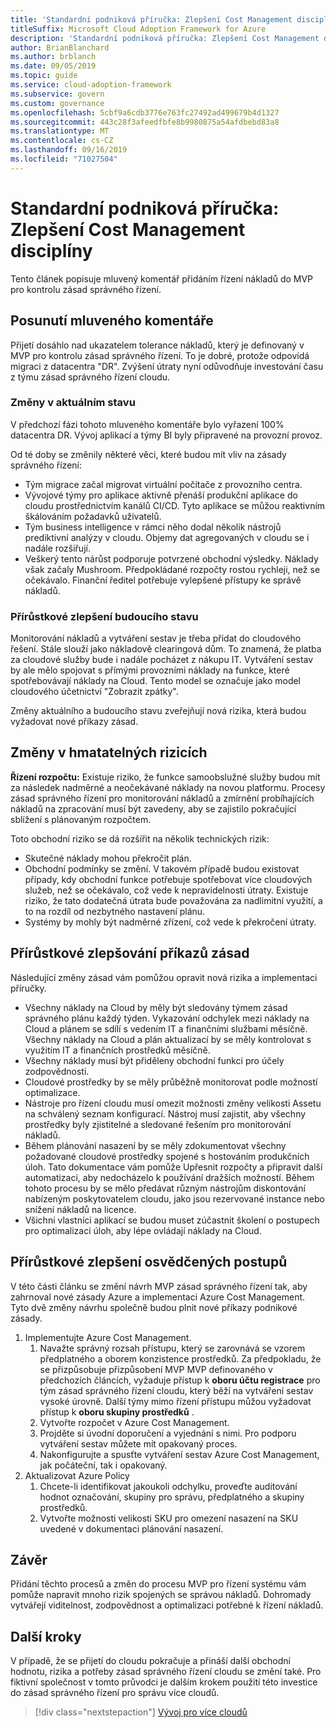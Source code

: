 ```yaml
---
title: 'Standardní podniková příručka: Zlepšení Cost Management disciplíny'
titleSuffix: Microsoft Cloud Adoption Framework for Azure
description: 'Standardní podniková příručka: Zlepšení Cost Management disciplíny'
author: BrianBlanchard
ms.author: brblanch
ms.date: 09/05/2019
ms.topic: guide
ms.service: cloud-adoption-framework
ms.subservice: govern
ms.custom: governance
ms.openlocfilehash: 5cbf9a6cdb3776e763fc27492ad499679b4d1327
ms.sourcegitcommit: 443c28f3afeedfbfe8b9980875a54afdbebd83a8
ms.translationtype: MT
ms.contentlocale: cs-CZ
ms.lasthandoff: 09/16/2019
ms.locfileid: "71027504"
---
```

# <a name="standard-enterprise-guide-improve-the-cost-management-discipline"></a>Standardní podniková příručka: Zlepšení Cost Management disciplíny

Tento článek popisuje mluvený komentář přidáním řízení nákladů do MVP pro kontrolu zásad správného řízení.

## <a name="advancing-the-narrative"></a>Posunutí mluveného komentáře

Přijetí dosáhlo nad ukazatelem tolerance nákladů, který je definovaný v MVP pro kontrolu zásad správného řízení. To je dobré, protože odpovídá migraci z datacentra "DR". Zvýšení útraty nyní odůvodňuje investování času z týmu zásad správného řízení cloudu.

### <a name="changes-in-the-current-state"></a>Změny v aktuálním stavu

V předchozí fázi tohoto mluveného komentáře bylo vyřazení 100% datacentra DR. Vývoj aplikací a týmy BI byly připravené na provozní provoz.

Od té doby se změnily některé věci, které budou mít vliv na zásady správného řízení:

- Tým migrace začal migrovat virtuální počítače z provozního centra.
- Vývojové týmy pro aplikace aktivně přenáší produkční aplikace do cloudu prostřednictvím kanálů CI/CD. Tyto aplikace se můžou reaktivním škálováním požadavků uživatelů.
- Tým business intelligence v rámci něho dodal několik nástrojů prediktivní analýzy v cloudu. Objemy dat agregovaných v cloudu se i nadále rozšiřují.
- Veškerý tento nárůst podporuje potvrzené obchodní výsledky. Náklady však začaly Mushroom. Předpokládané rozpočty rostou rychleji, než se očekávalo. Finanční ředitel potřebuje vylepšené přístupy ke správě nákladů.

### <a name="incrementally-improve-the-future-state"></a>Přírůstkové zlepšení budoucího stavu

Monitorování nákladů a vytváření sestav je třeba přidat do cloudového řešení. Stále slouží jako nákladově clearingová dům. To znamená, že platba za cloudové služby bude i nadále pocházet z nákupu IT. Vytváření sestav by ale mělo spojovat s přímými provozními náklady na funkce, které spotřebovávají náklady na Cloud. Tento model se označuje jako model cloudového účetnictví "Zobrazit zpátky".

Změny aktuálního a budoucího stavu zveřejňují nová rizika, která budou vyžadovat nové příkazy zásad.

## <a name="changes-in-tangible-risks"></a>Změny v hmatatelných rizicích

**Řízení rozpočtu:** Existuje riziko, že funkce samoobslužné služby budou mít za následek nadměrné a neočekávané náklady na novou platformu. Procesy zásad správného řízení pro monitorování nákladů a zmírnění probíhajících nákladů na zpracování musí být zavedeny, aby se zajistilo pokračující sblížení s plánovaným rozpočtem.

Toto obchodní riziko se dá rozšířit na několik technických rizik:

- Skutečné náklady mohou překročit plán.
- Obchodní podmínky se změní. V takovém případě budou existovat případy, kdy obchodní funkce potřebuje spotřebovat více cloudových služeb, než se očekávalo, což vede k nepravidelnosti útraty. Existuje riziko, že tato dodatečná útrata bude považována za nadlimitní využití, a to na rozdíl od nezbytného nastavení plánu.
- Systémy by mohly být nadměrné zřízení, což vede k překročení útraty.

## <a name="incremental-improvement-of-the-policy-statements"></a>Přírůstkové zlepšování příkazů zásad

Následující změny zásad vám pomůžou opravit nová rizika a implementaci příručky.

- Všechny náklady na Cloud by měly být sledovány týmem zásad správného plánu každý týden. Vykazování odchylek mezi náklady na Cloud a plánem se sdílí s vedením IT a finančními službami měsíčně. Všechny náklady na Cloud a plán aktualizací by se měly kontrolovat s využitím IT a finančních prostředků měsíčně.
- Všechny náklady musí být přiděleny obchodní funkci pro účely zodpovědnosti.
- Cloudové prostředky by se měly průběžně monitorovat podle možností optimalizace.
- Nástroje pro řízení cloudu musí omezit možnosti změny velikosti Assetu na schválený seznam konfigurací. Nástroj musí zajistit, aby všechny prostředky byly zjistitelné a sledované řešením pro monitorování nákladů.
- Během plánování nasazení by se měly zdokumentovat všechny požadované cloudové prostředky spojené s hostováním produkčních úloh. Tato dokumentace vám pomůže Upřesnit rozpočty a připravit další automatizaci, aby nedocházelo k používání dražších možností. Během tohoto procesu by se mělo předávat různým nástrojům diskontování nabízeným poskytovatelem cloudu, jako jsou rezervované instance nebo snížení nákladů na licence.
- Všichni vlastníci aplikací se budou muset zúčastnit školení o postupech pro optimalizaci úloh, aby lépe ovládají náklady na Cloud.

## <a name="incremental-improvement-of-the-best-practices"></a>Přírůstkové zlepšení osvědčených postupů

V této části článku se změní návrh MVP zásad správného řízení tak, aby zahrnoval nové zásady Azure a implementaci Azure Cost Management. Tyto dvě změny návrhu společně budou plnit nové příkazy podnikové zásady.

1. Implementujte Azure Cost Management.
    1. Navažte správný rozsah přístupu, který se zarovnává se vzorem předplatného a oborem konzistence prostředků. Za předpokladu, že se přizpůsobuje přizpůsobení MVP MVP definovaného v předchozích článcích, vyžaduje přístup k **oboru účtu registrace** pro tým zásad správného řízení cloudu, který běží na vytváření sestav vysoké úrovně. Další týmy mimo řízení přístupu můžou vyžadovat přístup k **oboru skupiny prostředků** .
    1. Vytvořte rozpočet v Azure Cost Management.
    1. Projděte si úvodní doporučení a vyjednání s nimi. Pro podporu vytváření sestav můžete mít opakovaný proces.
    1. Nakonfigurujte a spusťte vytváření sestav Azure Cost Management, jak počáteční, tak i opakovaný.
2. Aktualizovat Azure Policy
    1. Chcete-li identifikovat jakoukoli odchylku, proveďte auditování hodnot označování, skupiny pro správu, předplatného a skupiny prostředků.
    1. Vytvořte možnosti velikosti SKU pro omezení nasazení na SKU uvedené v dokumentaci plánování nasazení.

## <a name="conclusion"></a>Závěr

Přidání těchto procesů a změn do procesu MVP pro řízení systému vám pomůže napravit mnoho rizik spojených se správou nákladů. Dohromady vytvářejí viditelnost, zodpovědnost a optimalizaci potřebné k řízení nákladů.

## <a name="next-steps"></a>Další kroky

V případě, že se přijetí do cloudu pokračuje a přináší další obchodní hodnotu, rizika a potřeby zásad správného řízení cloudu se změní také. Pro fiktivní společnost v tomto průvodci je dalším krokem použití této investice do zásad správného řízení pro správu více cloudů.

> [!div class="nextstepaction"]
> [Vývoj pro více cloudů](./multicloud-improvement.md)
